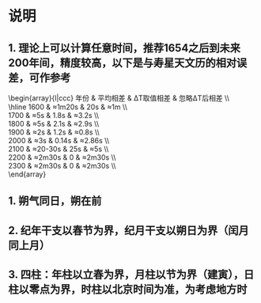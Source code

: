 # 说明

## 1. 理论上可以计算任意时间，推荐1654之后到未来200年间，精度较高，以下是与寿星天文历的相对误差，可作参考

\begin{array}{l|ccc}
年份 & 平均相差 & ΔT取值相差 & 忽略ΔT后相差 \\\\\
\hline
1600 & ≈1m20s & 20s & ≈1m \\\\\
1700 & ≈5s & 1.8s & ≈3.2s \\\\\
1800 & ≈5s & 2.1s & ≈2.9s \\\\\
1900 & ≈2s & 1.2s & ≈0.8s \\\\\
2000 & ≈3s & 0.14s & ≈2.86s \\\\\
2100 & ≈20-30s & 25s & ≈5s \\\\\
2200 & ≈2m30s & 0 & ≈2m30s \\\\\
2300 & ≈2m30s & 0 & ≈2m30s \\\\\
\end{array}

## 1. 朔气同日，朔在前

## 2. 纪年干支以春节为界，纪月干支以朔日为界（闰月同上月）

## 3. 四柱：年柱以立春为界，月柱以节为界（建寅），日柱以零点为界，时柱以北京时间为准，为考虑地方时
